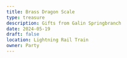 ```yaml
---
title: Brass Dragon Scale
type: treasure
description: Gifts from Galin Springbranch
date: 2024-05-19
draft: false
location: Lightning Rail Train
owner: Party
---
```

